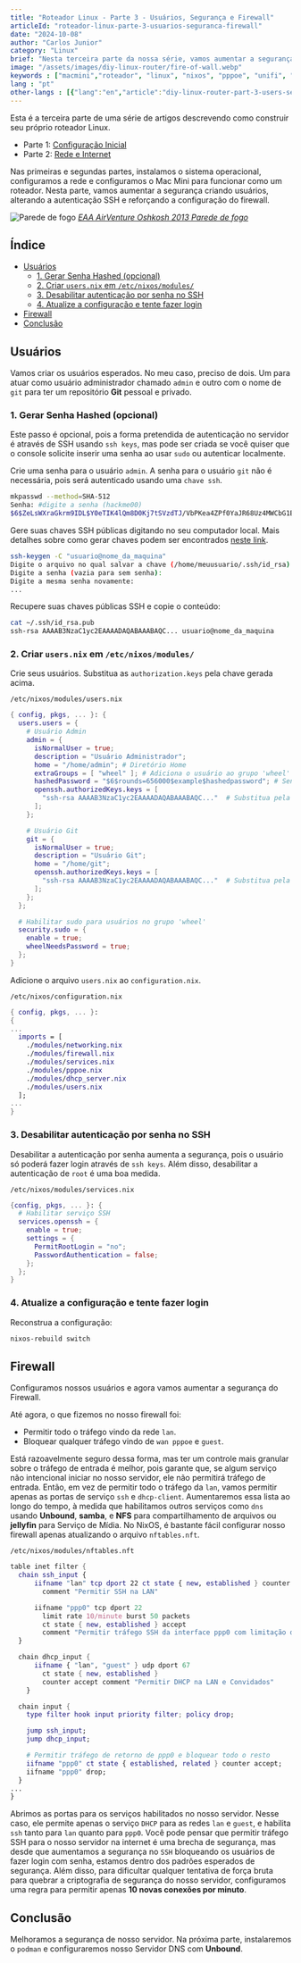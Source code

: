 ```yaml
---
title: "Roteador Linux - Parte 3 - Usuários, Segurança e Firewall"
articleId: "roteador-linux-parte-3-usuarios-seguranca-firewall"
date: "2024-10-08"
author: "Carlos Junior"
category: "Linux"
brief: "Nesta terceira parte da nossa série, vamos aumentar a segurança criando usuários, alterando a autenticação SSH e reforçando a configuração do firewall"
image: "/assets/images/diy-linux-router/fire-of-wall.webp"
keywords : ["macmini","roteador", "linux", "nixos", "pppoe", "unifi", "ubiquiti", "apple", "vlan", "tl-sg108e"]
lang : "pt"
other-langs : [{"lang":"en","article":"diy-linux-router-part-3-users-security-firewall"}]
---
```


Esta é a terceira parte de uma série de artigos descrevendo como construir seu próprio roteador Linux.

- Parte 1: [Configuração Inicial](/article/roteador-linux-parte-1-configuracao-inicial)
- Parte 2: [Rede e Internet](/article/roteador-linux-parte-2-rede-e-internet)

Nas primeiras e segundas partes, instalamos o sistema operacional, configuramos a rede e configuramos o Mac Mini para funcionar como um roteador.
Nesta parte, vamos aumentar a segurança criando usuários, alterando a autenticação SSH e reforçando a configuração do firewall.

![Parede de fogo](/assets/images/diy-linux-router/fire-of-wall.webp)
*[EAA AirVenture Oshkosh 2013 Parede de fogo](http://www.vg-photo.com/airshow/2013/Oshkosh/pyro.html)*

## Índice

- [Usuários](#usuários)
  - [1. Gerar Senha Hashed (opcional)](#1-gerar-senha-hashed-opcional)
  - [2. Criar `users.nix` em `/etc/nixos/modules/`](#2-criar-usersnix-em-etcnixosmodules)
  - [3. Desabilitar autenticação por senha no SSH](#3-desabilitar-autenticação-por-senha-no-ssh)
  - [4. Atualize a configuração e tente fazer login](#4-atualize-a-configuração-e-tente-fazer-login)
- [Firewall](#firewall)
- [Conclusão](#conclusão)

## Usuários

Vamos criar os usuários esperados. No meu caso, preciso de dois. Um para atuar como usuário administrador chamado `admin` e outro com o nome de `git` para ter um repositório **Git** pessoal e privado.

### 1. Gerar Senha Hashed (opcional)

Este passo é opcional, pois a forma pretendida de autenticação no servidor é através de SSH usando `ssh keys`, mas pode ser criada se você quiser que o console solicite inserir uma senha ao usar `sudo` ou autenticar localmente.

Crie uma senha para o usuário `admin`. A senha para o usuário `git` não é necessária, pois será autenticado usando uma `chave ssh`.

```bash
mkpasswd --method=SHA-512
Senha: #digite a senha (hackme00)
$6$ZeLsWXraGkrm9IDL$Y0eTIK4lQm8D0Kj7tSVzdTJ/VbPKea4ZPf0YaJR68Uz4MWCbG1EJp2YBOfWHNSZprZpjpbUvCIozbkr8yPNM0.
```

Gere suas chaves SSH públicas digitando no seu computador local. Mais detalhes sobre como gerar chaves podem ser encontrados [neste link](https://docs.github.com/pt/authentication/connecting-to-github-with-ssh/generating-a-new-ssh-key-and-adding-it-to-the-ssh-agent).

```bash
ssh-keygen -C "usuario@nome_da_maquina"
Digite o arquivo no qual salvar a chave (/home/meuusuario/.ssh/id_rsa):
Digite a senha (vazia para sem senha):
Digite a mesma senha novamente:
...
```

Recupere suas chaves públicas SSH e copie o conteúdo:

```bash
cat ~/.ssh/id_rsa.pub
ssh-rsa AAAAB3NzaC1yc2EAAAADAQABAAABAQC... usuario@nome_da_maquina
```

### 2. Criar `users.nix` em `/etc/nixos/modules/`

Crie seus usuários. Substitua as `authorization.keys` pela chave gerada acima.

`/etc/nixos/modules/users.nix`

```nix
{ config, pkgs, ... }: {
  users.users = {
    # Usuário Admin
    admin = {
      isNormalUser = true;
      description = "Usuário Administrador";
      home = "/home/admin"; # Diretório Home
      extraGroups = [ "wheel" ]; # Adiciona o usuário ao grupo 'wheel' para acesso sudo
      hashedPassword = "$6$rounds=656000$example$hashedpassword"; # Senha, opcional
      openssh.authorizedKeys.keys = [
        "ssh-rsa AAAAB3NzaC1yc2EAAAADAQABAAABAQC..."  # Substitua pela chave pública real
      ];
    };

    # Usuário Git
    git = {
      isNormalUser = true;
      description = "Usuário Git";
      home = "/home/git";
      openssh.authorizedKeys.keys = [
        "ssh-rsa AAAAB3NzaC1yc2EAAAADAQABAAABAQC..."  # Substitua pela chave pública real
      ];
    };
  };

  # Habilitar sudo para usuários no grupo 'wheel'
  security.sudo = {
    enable = true;
    wheelNeedsPassword = true;
  };
}
```

Adicione o arquivo `users.nix` ao `configuration.nix`.

`/etc/nixos/configuration.nix`

```nix
{ config, pkgs, ... }:
{
...
  imports = [
    ./modules/networking.nix
    ./modules/firewall.nix
    ./modules/services.nix
    ./modules/pppoe.nix
    ./modules/dhcp_server.nix
    ./modules/users.nix
  ];
...
}
```

### 3. Desabilitar autenticação por senha no SSH

Desabilitar a autenticação por senha aumenta a segurança, pois o usuário só poderá fazer login através de `ssh keys`. Além disso, desabilitar a autenticação de `root` é uma boa medida.

`/etc/nixos/modules/services.nix`

```nix
{config, pkgs, ... }: {
  # Habilitar serviço SSH
  services.openssh = {
    enable = true;
    settings = {
      PermitRootLogin = "no";
      PasswordAuthentication = false;
    };
  };
}
```

### 4. Atualize a configuração e tente fazer login

Reconstrua a configuração:

```bash
nixos-rebuild switch
```

## Firewall

Configuramos nossos usuários e agora vamos aumentar a segurança do Firewall.

Até agora, o que fizemos no nosso firewall foi:

- Permitir todo o tráfego vindo da rede `lan`.
- Bloquear qualquer tráfego vindo de `wan pppoe` e `guest`.

Está razoavelmente seguro dessa forma, mas ter um controle mais granular sobre o tráfego de entrada é melhor, pois garante que, se algum serviço não intencional iniciar no nosso servidor, ele não permitirá tráfego de entrada. Então, em vez de permitir todo o tráfego da `lan`, vamos permitir apenas as portas de serviço `ssh` e `dhcp-client`. Aumentaremos essa lista ao longo do tempo, à medida que habilitamos outros serviços como `dns` usando **Unbound**, **samba**, e **NFS** para compartilhamento de arquivos ou **jellyfin** para Serviço de Mídia. No NixOS, é bastante fácil configurar nosso firewall apenas atualizando o arquivo `nftables.nft`.

`/etc/nixos/modules/nftables.nft`

```nix
table inet filter {
  chain ssh_input {
      iifname "lan" tcp dport 22 ct state { new, established } counter accept 
        comment "Permitir SSH na LAN"

      iifname "ppp0" tcp dport 22
        limit rate 10/minute burst 50 packets 
        ct state { new, established } accept
        comment "Permitir tráfego SSH da interface ppp0 com limitação de taxa";
  }

  chain dhcp_input {
      iifname { "lan", "guest" } udp dport 67 
        ct state { new, established }
        counter accept comment "Permitir DHCP na LAN e Convidados"
    }

  chain input {
    type filter hook input priority filter; policy drop;

    jump ssh_input;
    jump dhcp_input;

    # Permitir tráfego de retorno de ppp0 e bloquear todo o resto
    iifname "ppp0" ct state { established, related } counter accept;
    iifname "ppp0" drop;
  }
...
}
```

Abrimos as portas para os serviços habilitados no nosso servidor. Nesse caso, ele permite apenas o serviço `DHCP` para as redes `lan` e `guest`, e habilita `ssh` tanto para `lan` quanto para `ppp0`. Você pode pensar que permitir tráfego SSH para o nosso servidor na internet é uma brecha de segurança, mas desde que aumentamos a segurança no `SSH` bloqueando os usuários de fazer login com senha, estamos dentro dos padrões esperados de segurança. Além disso, para dificultar qualquer tentativa de força bruta para quebrar a criptografia de segurança do nosso servidor, configuramos uma regra para permitir apenas **10 novas conexões por minuto**.

## Conclusão

Melhoramos a segurança de nosso servidor. Na próxima parte, instalaremos o `podman` e configuraremos nosso Servidor DNS com **Unbound**.
